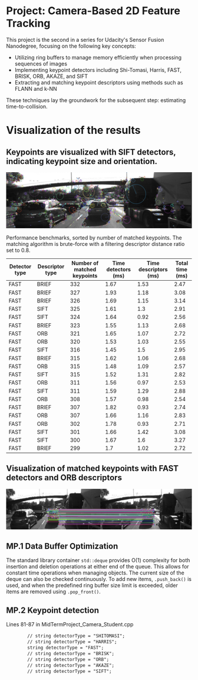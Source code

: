 # Project: Camera-Based 2D Feature Tracking

This project is the second in a series for Udacity's Sensor Fusion Nanodegree, focusing on the following key concepts:

* Utilizing ring buffers to manage memory efficiently when processing sequences of images
* Implementing keypoint detectors including Shi-Tomasi, Harris, FAST, BRISK, ORB, AKAZE, and SIFT
* Extracting and matching keypoint descriptors using methods such as FLANN and k-NN
  
These techniques lay the groundwork for the subsequent step: estimating time-to-collision.

# Visualization of the results


## Keypoints are visualized with SIFT detectors, indicating keypoint size and orientation.


![Keypoint](https://github.com/1Px-Vision/Vision-Based-Off-Road-Hazard-Detection-for-Freespace-Navigation/blob/main/Project_Camera_Based_2D_Feature_Tracking/Results/SIFT_Keypoint.jpg)


Performance benchmarks, sorted by number of matched keypoints. The matching algorithm is brute-force with a filtering descriptor distance ratio set to 0.8.

| Detector type | Descriptor type | Number of matched keypoints | Time detectors (ms) | Time descriptors (ms) | Total time (ms) |
|---------------|-----------------|------------------------------|---------------------|-----------------------|-----------------|
| FAST          | BRIEF           | 332                          | 1.67                | 1.53                  | 2.47            |
| FAST          | BRIEF           | 327                          | 1.93                | 1.18                  | 3.08            |
| FAST          | BRIEF           | 326                          | 1.69                | 1.15                  | 3.14            |
| FAST          | SIFT            | 325                          | 1.61                | 1.3                   | 2.91            |
| FAST          | SIFT            | 324                          | 1.64                | 0.92                  | 2.56            |
| FAST          | BRIEF           | 323                          | 1.55                | 1.13                  | 2.68            |
| FAST          | ORB             | 321                          | 1.65                | 1.07                  | 2.72            |
| FAST          | ORB             | 320                          | 1.53                | 1.03                  | 2.55            |
| FAST          | SIFT            | 316                          | 1.45                | 1.5                   | 2.95            |
| FAST          | BRIEF           | 315                          | 1.62                | 1.06                  | 2.68            |
| FAST          | ORB             | 315                          | 1.48                | 1.09                  | 2.57            |
| FAST          | SIFT            | 315                          | 1.52                | 1.31                  | 2.82            |
| FAST          | ORB             | 311                          | 1.56                | 0.97                  | 2.53            |
| FAST          | SIFT            | 311                          | 1.59                | 1.29                  | 2.88            |
| FAST          | ORB             | 308                          | 1.57                | 0.98                  | 2.54            |
| FAST          | BRIEF           | 307                          | 1.82                | 0.93                  | 2.74            |
| FAST          | ORB             | 307                          | 1.66                | 1.16                  | 2.83            |
| FAST          | ORB             | 302                          | 1.78                | 0.93                  | 2.71            |
| FAST          | SIFT            | 301                          | 1.66                | 1.42                  | 3.08            |
| FAST          | SIFT            | 300                          | 1.67                | 1.6                   | 3.27            |
| FAST          | BRIEF           | 299                          | 1.7                 | 1.02                  | 2.72            |

## Visualization of matched keypoints with FAST detectors and ORB descriptors 

![Fast_detector](https://github.com/1Px-Vision/Vision-Based-Off-Road-Hazard-Detection-for-Freespace-Navigation/blob/main/Project_Camera_Based_2D_Feature_Tracking/Results/FAST_detectors_and_ORB.jpg)

## MP.1 Data Buffer Optimization

The standard library container ````std::deque```` provides O(1) complexity for both insertion and deletion operations at either end of the queue. This allows for constant time operations when managing objects. The current size of the deque can also be checked continuously. To add new items, ````.push_back()```` is used, and when the predefined ring buffer size limit is exceeded, older items are removed using ````.pop_front()````. 

## MP.2 Keypoint detection
Lines 81-87 in MidTermProject_Camera_Student.cpp

```` string detectorType = "...";  // Uncomment to set detector selection
        // string detectorType = "SHITOMASI";
        // string detectorType = "HARRIS";
        string detectorType = "FAST";
        // string detectorType = "BRISK";
        // string detectorType = "ORB";
        // string detectorType = "AKAZE";
        // string detectorType = "SIFT";
````
